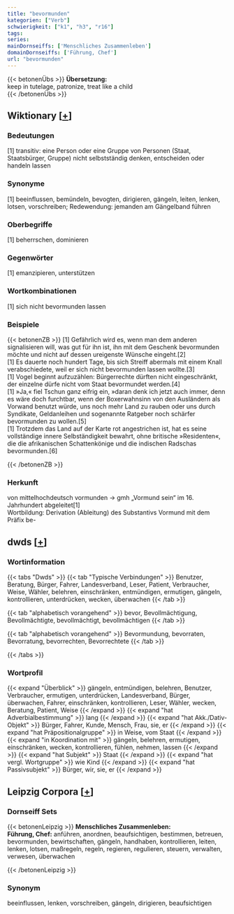 ```yaml
---
title: "bevormunden"
kategorien: ["Verb"]
schwierigkeit: ["k1", "h3", "r16"]
tags:
series:
mainDornseiffs: ['Menschliches Zusammenleben']
domainDornseiffs: ['Führung, Chef']
url: "bevormunden"
---
```


{{< betonenÜbs >}}
**Übersetzung:**  
keep in tutelage, patronize, treat like a child  
{{< /betonenÜbs >}}

## Wiktionary [[+](https://de.wiktionary.org/wiki/bevormunden)]

### Bedeutungen
[1] transitiv: eine Person oder eine Gruppe von Personen (Staat, Staatsbürger, Gruppe) nicht selbstständig denken, entscheiden oder handeln lassen  

### Synonyme
[1] beeinflussen, bemündeln, bevogten, dirigieren, gängeln, leiten, lenken, lotsen, vorschreiben; Redewendung: jemanden am Gängelband führen  

### Oberbegriffe
[1] beherrschen, dominieren  

### Gegenwörter
[1] emanzipieren, unterstützen  

### Wortkombinationen
[1] sich nicht bevormunden lassen  

### Beispiele
{{< betonenZB >}}
[1] Gefährlich wird es, wenn man dem anderen signalisieren will, was gut für ihn ist, ihn mit dem Geschenk bevormunden möchte und nicht auf dessen ureigenste Wünsche eingeht.[2]  
[1] Es dauerte noch hundert Tage, bis sich Streiff abermals mit einem Knall verabschiedete, weil er sich nicht bevormunden lassen wollte.[3]  
[1] Vogel beginnt aufzuzählen: Bürgerrechte dürften nicht eingeschränkt, der einzelne dürfe nicht vom Staat bevormundet werden.[4]  
[1] »Ja,« fiel Tschun ganz eifrig ein, »daran denk ich jetzt auch immer, denn es wäre doch furchtbar, wenn der Boxerwahnsinn von den Ausländern als Vorwand benutzt würde, uns noch mehr Land zu rauben oder uns durch Syndikate, Geldanleihen und sogenannte Ratgeber noch schärfer bevormunden zu wollen.[5]  
[1] Trotzdem das Land auf der Karte rot angestrichen ist, hat es seine vollständige innere Selbständigkeit bewahrt, ohne britische »Residenten«, die die afrikanischen Schattenkönige und die indischen Radschas bevormunden.[6]  

{{< /betonenZB >}}
### Herkunft
von mittelhochdeutsch vormunden → gmh „Vormund sein“ im 16. Jahrhundert abgeleitet[1]  
Wortbildung: Derivation (Ableitung) des Substantivs Vormund mit dem Präfix be-  



## dwds [[+](https://www.dwds.de/wb/bevormunden)]

### Wortinformation
{{< tabs "Dwds" >}}
{{< tab "Typische Verbindungen" >}}
Benutzer, Beratung, Bürger, Fahrer, Landesverband, Leser, Patient, Verbraucher, Weise, Wähler, belehren, einschränken, entmündigen, ermutigen, gängeln, kontrollieren, unterdrücken, wecken, überwachen
{{< /tab >}}

{{< tab "alphabetisch vorangehend" >}}
bevor, Bevollmächtigung, Bevollmächtigte, bevollmächtigt, bevollmächtigen
{{< /tab >}}

{{< tab "alphabetisch vorangehend" >}}
Bevormundung, bevorraten, Bevorratung, bevorrechten, Bevorrechtete
{{< /tab >}}

{{< /tabs >}}

### Wortprofil
{{< expand "Überblick" >}} gängeln, entmündigen, belehren, Benutzer, Verbraucher, ermutigen, unterdrücken, Landesverband, Bürger, überwachen, Fahrer, einschränken, kontrollieren, Leser, Wähler, wecken, Beratung, Patient, Weise {{< /expand >}}
{{< expand "hat Adverbialbestimmung" >}} lang {{< /expand >}}
{{< expand "hat Akk./Dativ-Objekt" >}} Bürger, Fahrer, Kunde, Mensch, Frau, sie, er {{< /expand >}}
{{< expand "hat Präpositionalgruppe" >}} in Weise, vom Staat {{< /expand >}}
{{< expand "in Koordination mit" >}} gängeln, belehren, ermutigen, einschränken, wecken, kontrollieren, fühlen, nehmen, lassen {{< /expand >}}
{{< expand "hat Subjekt" >}} Staat {{< /expand >}}
{{< expand "hat vergl. Wortgruppe" >}} wie Kind {{< /expand >}}
{{< expand "hat Passivsubjekt" >}} Bürger, wir, sie, er {{< /expand >}}

## Leipzig Corpora [[+](https://corpora.uni-leipzig.de/en/res?word=bevormunden&corpusId=deu_newscrawl-public_2018)]

### Dornseiff Sets
{{< betonenLeipzig >}}
**Menschliches Zusammenleben:**  
**Führung, Chef:** anführen, anordnen, beaufsichtigen, bestimmen, betreuen, bevormunden, bewirtschaften, gängeln, handhaben, kontrollieren, leiten, lenken, lotsen, maßregeln, regeln, regieren, regulieren, steuern, verwalten, verwesen, überwachen  

{{< /betonenLeipzig >}}

### Synonym
beeinflussen, lenken, vorschreiben, gängeln, dirigieren, beaufsichtigen

